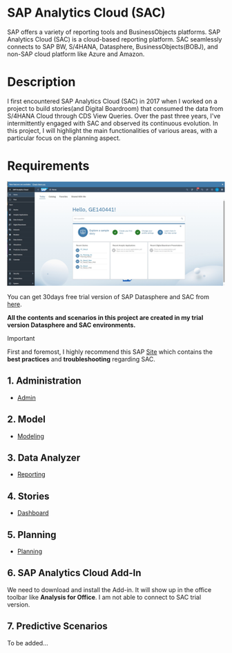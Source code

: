 # SAP Analytics Cloud (SAC)

SAP offers a variety of reporting tools and BusinessObjects platforms. SAP Analytics Cloud (SAC) is a cloud-based reporting platform. SAC seamlessly connects to SAP BW, S/4HANA, Datasphere, BusinessObjects(BOBJ), and non-SAP cloud platform like Azure and Amazon.

# Description
I first encountered SAP Analytics Cloud (SAC) in 2017 when I worked on a project to build stories(and Digital Boardroom) that consumed the data from S/4HANA Cloud through CDS View Queries. Over the past three years, I've intermittently engaged with SAC and observed its continuous evolution. In this project, I will highlight the main functionalities of various areas, with a particular focus on the planning aspect.

# Requirements

![alt text](/SAC/images/Overview.png)

You can get 30days free trial version of SAP Datasphere and SAC from [here](https://www.sap.com/products/technology-platform/cloud-analytics/trial-basic.html).

**All the contents and scenarios in this project are created in my trial version Datasphere and SAC environments.**

> [!IMPORTANT]
> First and foremost, I highly recommend this SAP [Site](https://pages.community.sap.com/topics/cloud-analytics/best-practices-troubleshooting) which contains the **best practices** and **troubleshooting** regarding SAC.

## 1. Administration
- [Admin](/SAC/Admin/Index.md)
 
## 2. Model
- [Modeling](/SAC/Modeling/Index.md)

## 3. Data Analyzer
- [Reporting](/SAC/Reporting/DA_Index.md)

## 4. Stories
- [Dashboard](/SAC/Reporting/DB_Index.md)

## 5. Planning
- [Planning](/SAC/Planning/Index.md)
  
## 6. SAP Analytics Cloud Add-In
We need to download and install the Add-in. It will show up in the office toolbar like **Analysis for Office**.
I am not able to connect to SAC trial version. 
  
## 7. Predictive Scenarios
To be added...

